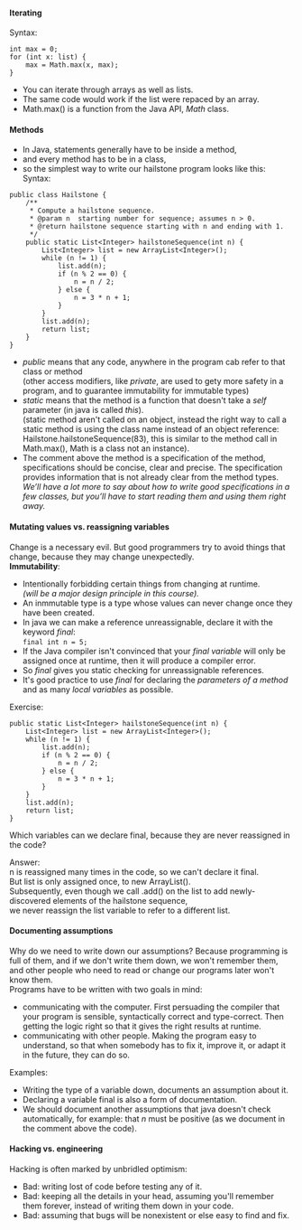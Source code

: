 #### **Iterating**
Syntax: 
```
int max = 0;
for (int x: list) {
    max = Math.max(x, max);
}
```
- You can iterate through arrays as well as lists. 
- The same code would work if the list were repaced by an array. 
- Math.max() is a function from the Java API, *Math* class. 
  
#### **Methods**
- In Java, statements generally have to be inside a method,
- and every method has to be in a class, 
- so the simplest way to write our hailstone program looks like this: Syntax:
```
public class Hailstone {
    /**
     * Compute a hailstone sequence.
     * @param n  starting number for sequence; assumes n > 0.
     * @return hailstone sequence starting with n and ending with 1.
     */
    public static List<Integer> hailstoneSequence(int n) {
        List<Integer> list = new ArrayList<Integer>();
        while (n != 1) {
            list.add(n);
            if (n % 2 == 0) {
                n = n / 2;
            } else {
                n = 3 * n + 1;
            }
        }
        list.add(n);
        return list;
    }
}
```
- *public* means that any code, anywhere in the program cab refer to that class or method 
<br>(other access modifiers, like *private*, are used to gety more safety in a program, and to guarantee immutability for immutable types)
- *static* means that the method is a function that doesn't take a *self* parameter (in java is called *this*).
<br>(static method aren't called on an object, instead the right way to call a static method is using the class name instead of an object reference: Hailstone.hailstoneSequence(83), this is similar to the method call in Math.max(), Math is a class not an instance).
- The comment above the method is a specification of the method, specifications should be concise, clear and precise. The specification provides information that is not already clear from the method types. 
*<br>We’ll have a lot more to say about how to write good specifications in a few classes, but you’ll have to start reading them and using them right away.*

#### **Mutating values vs. reassigning variables**
Change is a necessary evil. But good programmers try to avoid things that change, because  they may change unexpectedly. 
<br>**Immutability**:
- Intentionally forbidding certain things from changing at runtime.
<br>*(will be a major design principle in this course).*
- An inmmutable type is a type whose values can never change once they have been created. 
- In java we can make a reference unreassignable, declare it with the keyword *final*:
<br>`final int n = 5;`
- If the Java compiler isn't convinced that your *final variable* will only be assigned once at runtime, then it will produce a compiler error. 
- So *final* gives you static checking for unreassignable references. 
- It's good practice to use *final* for declaring the *parameters of a method* and as many *local variables* as possible. 

Exercise: 
```
public static List<Integer> hailstoneSequence(int n) {
    List<Integer> list = new ArrayList<Integer>();
    while (n != 1) {
        list.add(n);
        if (n % 2 == 0) {
            n = n / 2;
        } else {
            n = 3 * n + 1;
        }
    }
    list.add(n);
    return list;
}
```
Which variables can we declare final, because they are never reassigned in the code?

Answer:
<br>n is reassigned many times in the code, so we can't declare it final. 
<br>But list is only assigned once, to new ArrayList<Integer>(). 
<br>Subsequently, even though we call .add() on the list to add newly-discovered elements of the hailstone sequence,
<br>we never reassign the list variable to refer to a different list. 

#### **Documenting assumptions**
Why do we need to write down our assumptions? Because programming is full of them, and if we don't write them down, we won't remember them, and other people who need to read or change our programs later won't know them. 
<br>Programs have to be written with two goals in mind: 
- communicating with the computer. First persuading the compiler that your program is sensible, syntactically correct and type-correct. Then getting the logic right so that it gives the right results at runtime. 
- communicating with other people. Making the program easy to understand, so that when somebody has to fix it, improve it, or adapt it in the future, they can do so. 

Examples: 
- Writing the type of a variable down, documents an assumption about it. 
- Declaring a variable final is also a form of documentation. 
- We should document another assumptions that java doesn't check automatically, for example: that *n* must be positive (as we document in the comment above the code).

#### **Hacking vs. engineering**
Hacking is often marked by unbridled optimism: 
- Bad: writing lost of code before testing any of it. 
- Bad: keeping all the details in your head, assuming you'll remember them forever, instead of writing them down in your code. 
- Bad: assuming that bugs will be nonexistent or else easy to find and fix.
